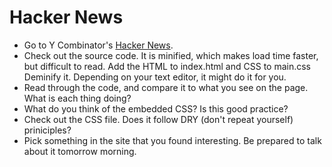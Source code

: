 Hacker News  
===========

* Go to Y Combinator's [Hacker News](https://news.ycombinator.com/).
* Check out the source code. It is minified, which makes load time faster, but difficult to read. Add the HTML to index.html and CSS to main.css Deminify it. Depending on your text editor, it might do it for you.
* Read through the code, and compare it to what you see on the page. What is each thing doing?
* What do you think of the embedded CSS? Is this good practice?
* Check out the CSS file. Does it follow DRY (don't repeat yourself) priniciples?
* Pick something in the site that you found interesting. Be prepared to talk about it tomorrow morning.
